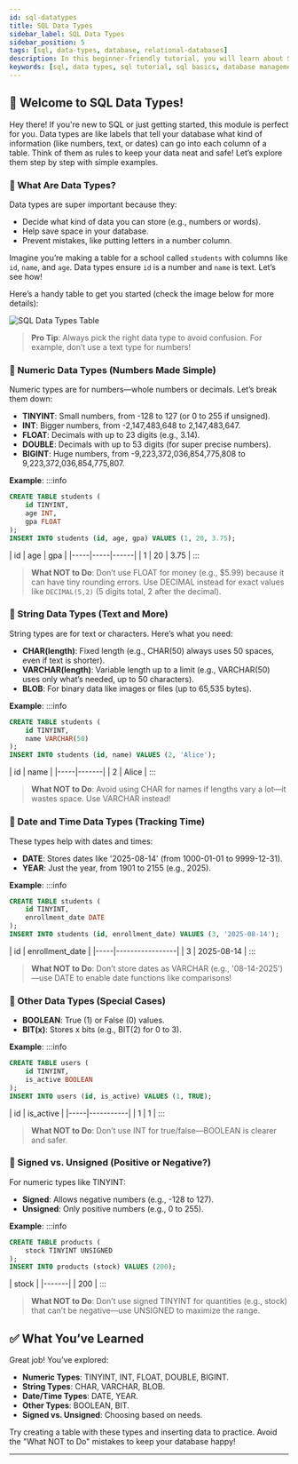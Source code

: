 ```yaml
---
id: sql-datatypes
title: SQL Data Types
sidebar_label: SQL Data Types
sidebar_position: 5
tags: [sql, data-types, database, relational-databases]
description: In this beginner-friendly tutorial, you will learn about SQL data types, which define what kind of data can be stored in a column, making your database organized and efficient.
keywords: [sql, data types, sql tutorial, sql basics, database management, relational databases, sql data types tutorial, sql for beginners, sql in 2025]
---
```


## 📙 Welcome to SQL Data Types!

Hey there! If you're new to SQL or just getting started, this module is perfect for you. Data types are like labels that tell your database what kind of information (like numbers, text, or dates) can go into each column of a table. Think of them as rules to keep your data neat and safe! Let’s explore them step by step with simple examples.

### 📘 What Are Data Types?

Data types are super important because they:
- Decide what kind of data you can store (e.g., numbers or words).
- Help save space in your database.
- Prevent mistakes, like putting letters in a number column.

Imagine you’re making a table for a school called `students` with columns like `id`, `name`, and `age`. Data types ensure `id` is a number and `name` is text. Let’s see how!

Here’s a handy table to get you started (check the image below for more details):

![SQL Data Types Table](assets/31-datatypes.png)

> **Pro Tip**: Always pick the right data type to avoid confusion. For example, don’t use a text type for numbers!

### 📘 Numeric Data Types (Numbers Made Simple)

Numeric types are for numbers—whole numbers or decimals. Let’s break them down:

- **TINYINT**: Small numbers, from -128 to 127 (or 0 to 255 if unsigned).
- **INT**: Bigger numbers, from -2,147,483,648 to 2,147,483,647.
- **FLOAT**: Decimals with up to 23 digits (e.g., 3.14).
- **DOUBLE**: Decimals with up to 53 digits (for super precise numbers).
- **BIGINT**: Huge numbers, from -9,223,372,036,854,775,808 to 9,223,372,036,854,775,807.

**Example**:
    :::info
<Tabs>
  <TabItem value="SQL Code" label="SQL Code">
```sql title="Creating a Table with Numeric Types"
CREATE TABLE students (
    id TINYINT,
    age INT,
    gpa FLOAT
);
INSERT INTO students (id, age, gpa) VALUES (1, 20, 3.75);
```
  </TabItem>

  <TabItem value="Output" label="Output">
| id  | age | gpa  |
|-----|-----|------|
| 1   | 20  | 3.75 |
  </TabItem>
</Tabs>
:::

> **What NOT to Do**: Don’t use FLOAT for money (e.g., $5.99) because it can have tiny rounding errors. Use DECIMAL instead for exact values like `DECIMAL(5,2)` (5 digits total, 2 after the decimal).

### 🔄 String Data Types (Text and More)

String types are for text or characters. Here’s what you need:

- **CHAR(length)**: Fixed length (e.g., CHAR(50) always uses 50 spaces, even if text is shorter).
- **VARCHAR(length)**: Variable length up to a limit (e.g., VARCHAR(50) uses only what’s needed, up to 50 characters).
- **BLOB**: For binary data like images or files (up to 65,535 bytes).

**Example**:
    :::info
<Tabs>
  <TabItem value="SQL Code" label="SQL Code">
```sql title="Creating a Table with String Types"
CREATE TABLE students (
    id TINYINT,
    name VARCHAR(50)
);
INSERT INTO students (id, name) VALUES (2, 'Alice');
```
  </TabItem>

  <TabItem value="Output" label="Output">
| id  | name  |
|-----|-------|
| 2   | Alice |
  </TabItem>
</Tabs>
:::

> **What NOT to Do**: Avoid using CHAR for names if lengths vary a lot—it wastes space. Use VARCHAR instead!

### 📘 Date and Time Data Types (Tracking Time)

These types help with dates and times:

- **DATE**: Stores dates like '2025-08-14' (from 1000-01-01 to 9999-12-31).
- **YEAR**: Just the year, from 1901 to 2155 (e.g., 2025).

**Example**:
    :::info
<Tabs>
  <TabItem value="SQL Code" label="SQL Code">
```sql title="Creating a Table with Date Types"
CREATE TABLE students (
    id TINYINT,
    enrollment_date DATE
);
INSERT INTO students (id, enrollment_date) VALUES (3, '2025-08-14');
```
  </TabItem>

  <TabItem value="Output" label="Output">
| id  | enrollment_date |
|-----|-----------------|
| 3   | 2025-08-14      |
  </TabItem>
</Tabs>
:::

> **What NOT to Do**: Don’t store dates as VARCHAR (e.g., '08-14-2025')—use DATE to enable date functions like comparisons!

### 🔄 Other Data Types (Special Cases)

- **BOOLEAN**: True (1) or False (0) values.
- **BIT(x)**: Stores x bits (e.g., BIT(2) for 0 to 3).

**Example**:
    :::info
<Tabs>
  <TabItem value="SQL Code" label="SQL Code">
```sql title="Creating a Table with BOOLEAN"
CREATE TABLE users (
    id TINYINT,
    is_active BOOLEAN
);
INSERT INTO users (id, is_active) VALUES (1, TRUE);
```
  </TabItem>

  <TabItem value="Output" label="Output">
| id  | is_active |
|-----|-----------|
| 1   | 1         |
  </TabItem>
</Tabs>
:::

> **What NOT to Do**: Don’t use INT for true/false—BOOLEAN is clearer and safer.

### 🧹 Signed vs. Unsigned (Positive or Negative?)

For numeric types like TINYINT:
- **Signed**: Allows negative numbers (e.g., -128 to 127).
- **Unsigned**: Only positive numbers (e.g., 0 to 255).

**Example**:
    :::info
<Tabs>
  <TabItem value="SQL Code" label="SQL Code">
```sql title="Unsigned Example"
CREATE TABLE products (
    stock TINYINT UNSIGNED
);
INSERT INTO products (stock) VALUES (200);
```
  </TabItem>

  <TabItem value="Output" label="Output">
| stock |
|-------|
| 200   |
  </TabItem>
</Tabs>
:::

> **What NOT to Do**: Don’t use signed TINYINT for quantities (e.g., stock) that can’t be negative—use UNSIGNED to maximize the range.

## ✅ What You’ve Learned

Great job! You’ve explored:
- **Numeric Types**: TINYINT, INT, FLOAT, DOUBLE, BIGINT.
- **String Types**: CHAR, VARCHAR, BLOB.
- **Date/Time Types**: DATE, YEAR.
- **Other Types**: BOOLEAN, BIT.
- **Signed vs. Unsigned**: Choosing based on needs.

Try creating a table with these types and inserting data to practice. Avoid the "What NOT to Do" mistakes to keep your database happy!

---